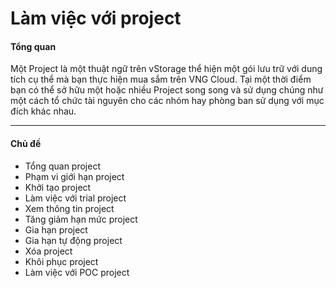 # Làm việc với project

#### Tổng quan <a href="#lamviecvoiproject-tongquan" id="lamviecvoiproject-tongquan"></a>

Một Project là một thuật ngữ trên vStorage thể hiện một gói lưu trữ với dung tích cụ thể mà bạn thực hiện mua sắm trên VNG Cloud. Tại một thời điểm bạn có thể sở hữu một hoặc nhiều Project song song và sử dụng chúng như một cách tổ chức tài nguyên cho các nhóm hay phòng ban sử dụng với mục đích khác nhau.

***

#### Chủ đề <a href="#lamviecvoiproject-chude" id="lamviecvoiproject-chude"></a>

* Tổng quan project
* Phạm vi giới hạn project
* Khởi tạo project
* Làm việc với trial project
* Xem thông tin project
* Tăng giảm hạn mức project
* Gia hạn project
* Gia hạn tự động project
* Xóa project
* Khôi phục project
* Làm việc với POC project
